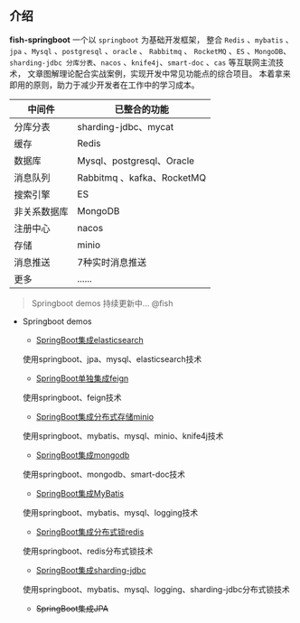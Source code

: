 
## 介绍

**fish-springboot** 一个以 `springboot` 为基础开发框架，
整合 `Redis` 、`mybatis` 、`jpa` 、`Mysql` 、`postgresql` 、`oracle` 、 `Rabbitmq` 、 `RocketMQ` 、`ES` 、`MongoDB`、`sharding-jdbc
分库分表`、`nacos` 、`knife4j`、`smart-doc` 、`cas` 等互联网主流技术，
文章图解理论配合实战案例，实现开发中常见功能点的综合项目。
本着拿来即用的原则，助力于减少开发者在工作中的学习成本。

中间件 | 已整合的功能
-------- | -----
分库分表 | sharding-jdbc、mycat
缓存  | Redis
数据库  | Mysql、postgresql、Oracle
消息队列  | Rabbitmq 、kafka、RocketMQ
搜索引擎  | ES
非关系数据库  | MongoDB
注册中心  | nacos
存储  | minio
消息推送  | 7种实时消息推送
更多 | ......


> Springboot demos 持续更新中... @fish

- Springboot demos
    - [SpringBoot集成elasticsearch](elasticsearch/README.md)
    
    使用springboot、jpa、mysql、elasticsearch技术
    - [SpringBoot单独集成feign](feign/README.md)
    
    使用springboot、feign技术
    - [SpringBoot集成分布式存储minio](minio/README.md)
    
    使用springboot、mybatis、mysql、minio、knife4j技术
    - [SpringBoot集成mongodb](mongodb/README.md)
    
    使用springboot、mongodb、smart-doc技术
    - [SpringBoot集成MyBatis](mybatis/README.md)
    
     使用springboot、mybatis、mysql、logging技术
    - [SpringBoot集成分布式锁redis](redis/README.md)
    
     使用springboot、redis分布式锁技术
    - [SpringBoot集成sharding-jdbc](sharding-jdbc/README.md)
    
     使用springboot、mybatis、mysql、logging、sharding-jdbc分布式锁技术
     
    - ~~SpringBoot集成JPA~~